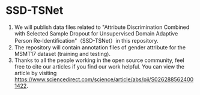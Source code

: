 # SSD-TSNet


1. We will publish data files related to "Attribute Discrimination Combined with Selected Sample Dropout for Unsupervised Domain Adaptive Person Re-Identification"（SSD-TSNet）in this repository.
2. The repository will contain annotation files of gender attribute for the MSMT17 dataset (training and testing).
3. Thanks to all the people working in the open source community, feel free to cite our articles if you find our work helpful. You can view the article by visiting https://www.sciencedirect.com/science/article/abs/pii/S0262885624001422.
   
